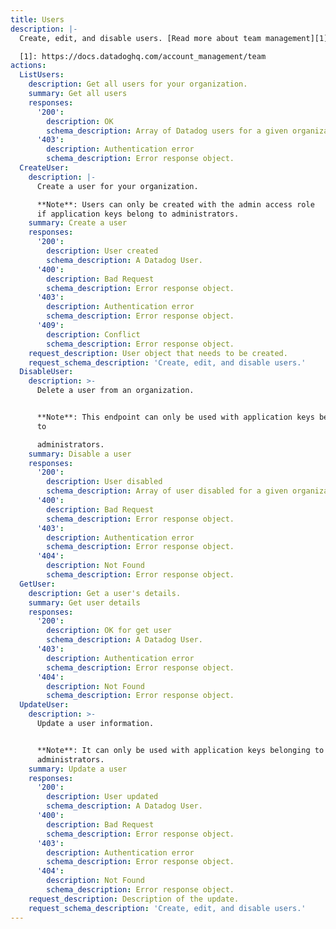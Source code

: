 ```yaml
---
title: Users
description: |-
  Create, edit, and disable users. [Read more about team management][1].

  [1]: https://docs.datadoghq.com/account_management/team
actions:
  ListUsers:
    description: Get all users for your organization.
    summary: Get all users
    responses:
      '200':
        description: OK
        schema_description: Array of Datadog users for a given organization.
      '403':
        description: Authentication error
        schema_description: Error response object.
  CreateUser:
    description: |-
      Create a user for your organization.

      **Note**: Users can only be created with the admin access role
      if application keys belong to administrators.
    summary: Create a user
    responses:
      '200':
        description: User created
        schema_description: A Datadog User.
      '400':
        description: Bad Request
        schema_description: Error response object.
      '403':
        description: Authentication error
        schema_description: Error response object.
      '409':
        description: Conflict
        schema_description: Error response object.
    request_description: User object that needs to be created.
    request_schema_description: 'Create, edit, and disable users.'
  DisableUser:
    description: >-
      Delete a user from an organization.


      **Note**: This endpoint can only be used with application keys belonging
      to

      administrators.
    summary: Disable a user
    responses:
      '200':
        description: User disabled
        schema_description: Array of user disabled for a given organization.
      '400':
        description: Bad Request
        schema_description: Error response object.
      '403':
        description: Authentication error
        schema_description: Error response object.
      '404':
        description: Not Found
        schema_description: Error response object.
  GetUser:
    description: Get a user's details.
    summary: Get user details
    responses:
      '200':
        description: OK for get user
        schema_description: A Datadog User.
      '403':
        description: Authentication error
        schema_description: Error response object.
      '404':
        description: Not Found
        schema_description: Error response object.
  UpdateUser:
    description: >-
      Update a user information.


      **Note**: It can only be used with application keys belonging to
      administrators.
    summary: Update a user
    responses:
      '200':
        description: User updated
        schema_description: A Datadog User.
      '400':
        description: Bad Request
        schema_description: Error response object.
      '403':
        description: Authentication error
        schema_description: Error response object.
      '404':
        description: Not Found
        schema_description: Error response object.
    request_description: Description of the update.
    request_schema_description: 'Create, edit, and disable users.'
---
```

